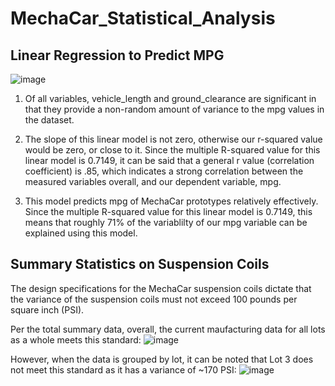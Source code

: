 # MechaCar_Statistical_Analysis

## Linear Regression to Predict MPG
![image](https://user-images.githubusercontent.com/90593897/149015990-627368a6-4e52-4ca3-973e-ef90919e5ce7.png)

1. Of all variables, vehicle_length and ground_clearance are significant in that they provide a non-random amount of variance to the mpg values in the dataset. 

2. The slope of this linear model is not zero, otherwise our r-squared value would be zero, or close to it. Since the multiple R-squared value for this linear model is 0.7149, it can be said that a general r value (correlation coefficient) is .85, which indicates a strong correlation between the measured variables overall, and our dependent variable, mpg. 
  
3. This model predicts mpg of MechaCar prototypes relatively effectively. Since the multiple R-squared value for this linear model is 0.7149, this means that roughly 71% of the variablilty of our mpg variable can be explained using this model. 


## Summary Statistics on Suspension Coils
The design specifications for the MechaCar suspension coils dictate that the variance of the suspension coils must not exceed 100 pounds per square inch (PSI).

Per the total summary data, overall, the current maufacturing data for all lots as a whole meets this standard: 
![image](https://user-images.githubusercontent.com/90593897/149042932-802f0fd1-f76f-428c-8a3f-ce50c7923d87.png)

However, when the data is grouped by lot, it can be noted that Lot 3 does not meet this standard as it has a variance of ~170 PSI:
![image](https://user-images.githubusercontent.com/90593897/149042984-66c3fe24-61b8-41e2-8260-b53729bcf6d9.png)

